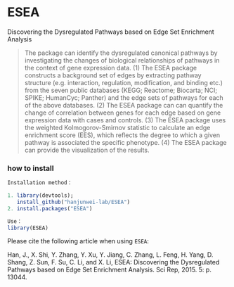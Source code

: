 # ESEA
Discovering the Dysregulated Pathways based on Edge Set Enrichment Analysis

> The package can identify the dysregulated canonical pathways by investigating the changes of biological relationships of pathways in the context of gene expression data. (1) The ESEA package constructs a background set of edges by extracting pathway structure (e.g. interaction, regulation, modification, and binding etc.) from the seven public databases (KEGG; Reactome; Biocarta; NCI; SPIKE; HumanCyc; Panther) and the edge sets of pathways for each of the above databases. (2) The ESEA package can can quantify the change of correlation between genes for each edge based on gene expression data with cases and controls. (3) The ESEA package uses the weighted Kolmogorov-Smirnov statistic to calculate an edge enrichment score (EES), which reflects the degree to which a given pathway is associated the specific phenotype. (4) The ESEA package can provide the visualization of the results.

### how to install

```R
Installation method：

1. library(devtools); 
   install_github("hanjunwei-lab/ESEA")
2. install.packages("ESEA")

Use：
library(ESEA)
```

Please cite the following article when using `ESEA`:

Han, J., X. Shi, Y. Zhang, Y. Xu, Y. Jiang, C. Zhang, L. Feng, H. Yang, D. Shang, Z. Sun, F. Su, C. Li, and X. Li, ESEA: Discovering the Dysregulated Pathways based on Edge Set Enrichment Analysis. Sci Rep, 2015. 5: p. 13044.